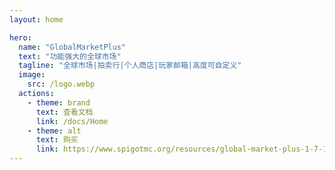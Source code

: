 ```yaml
---
layout: home

hero:
  name: "GlobalMarketPlus"
  text: "功能强大的全球市场"
  tagline: "全球市场|拍卖行|个人商店|玩家邮箱|高度可自定义"
  image:
    src: /logo.webp
  actions:
    - theme: brand
      text: 查看文档
      link: /docs/Home
    - theme: alt
      text: 购买
      link: https://www.spigotmc.org/resources/global-market-plus-1-7-1-20-transaction-auction-house-mailbox-customizable.103648/
---
```


<script setup>
  import home from '/components/home.vue'
</script>

<home lang="zh"></home>
